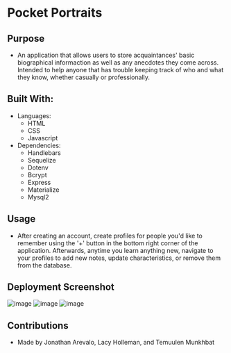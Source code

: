 # Pocket Portraits


## Purpose
- An application that allows users to store acquaintances' basic biographical informaction as well as any anecdotes they come across. Intended to help anyone that has trouble keeping track of who and what they know, whether casually or professionally.

## Built With:
- Languages: 
    - HTML
    - CSS
    - Javascript
- Dependencies:
    - Handlebars
    - Sequelize
    - Dotenv
    - Bcrypt
    - Express
    - Materialize
    - Mysql2

## Usage
- After creating an account, create profiles for people you'd like to remember using the '+' button in the bottom right corner of the application. Afterwards, anytime you learn anything new, navigate to your profiles to add new notes, update characteristics, or remove them from the database.


## Deployment Screenshot
![image](https://user-images.githubusercontent.com/109185830/201234875-0ef1d9db-c76a-4143-ac0f-265ffff48158.png)
![image](https://user-images.githubusercontent.com/109185830/201234651-12f309ed-f70b-4869-9857-53ca84af716b.png)
![image](https://user-images.githubusercontent.com/109185830/201234677-8cca94dd-69c8-4795-b23a-f24cf0b37714.png)



## Contributions
- Made by Jonathan Arevalo, Lacy Holleman, and Temuulen Munkhbat
